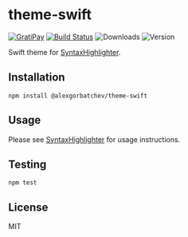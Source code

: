 # theme-swift

[![GratiPay](https://img.shields.io/gratipay/user/alexgorbatchev.svg)](https://gratipay.com/alexgorbatchev/)
[![Build Status](https://travis-ci.org/syntaxhighlighter/theme-swift.svg)](https://travis-ci.org/syntaxhighlighter/theme-swift)
![Downloads](https://img.shields.io/npm/dm/@alexgorbatchev/theme-swift.svg)
![Version](https://img.shields.io/npm/v/@alexgorbatchev/theme-swift.svg)

Swift theme for [SyntaxHighlighter](https://github.com/syntaxhighlighter/syntaxhighlighter).

## Installation

```
npm install @alexgorbatchev/theme-swift
```

## Usage

Please see [SyntaxHighlighter](https://github.com/syntaxhighlighter/syntaxhighlighter) for usage instructions.

## Testing

```
npm test
```

## License

MIT
